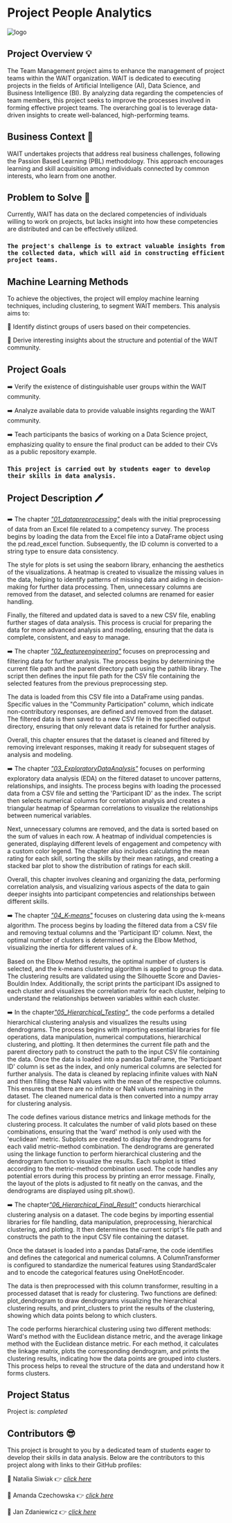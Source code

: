 
# Project People Analytics
![logo](https://github.com/Zdanekk/Projekt-people-analytics/assets/169438375/70efd862-21d8-4396-a07e-8460784818f9)

## Project Overview 💡
The Team Management project aims to enhance the management of project teams within the WAIT organization. WAIT is dedicated to executing projects in the fields of Artificial Intelligence (AI), Data Science, and Business Intelligence (BI). By analyzing data regarding the competencies of team members, this project seeks to improve the processes involved in forming effective project teams. The overarching goal is to leverage data-driven insights to create well-balanced, high-performing teams.

## Business Context 🧐
WAIT undertakes projects that address real business challenges, following the Passion Based Learning (PBL) methodology. This approach encourages learning and skill acquisition among individuals connected by common interests, who learn from one another.

## Problem to Solve 🤔
Currently, WAIT has data on the declared competencies of individuals willing to work on projects, but lacks insight into how these competencies are distributed and can be effectively utilized. 

### **```The project's challenge is to extract valuable insights from the collected data, which will aid in constructing efficient project teams.```**

## Machine Learning Methods
To achieve the objectives, the project will employ machine learning techniques, including clustering, to segment WAIT members. This analysis aims to:

🔸 Identify distinct groups of users based on their competencies.

🔸 Derive interesting insights about the structure and potential of the WAIT community.

## Project Goals
➡️ Verify the existence of distinguishable user groups within the WAIT community.

➡️ Analyze available data to provide valuable insights regarding the WAIT community.

➡️ Teach participants the basics of working on a Data Science project, emphasizing quality to ensure the final product can be added to their CVs as a public repository example.


### **``` This project is carried out by students eager to develop their skills in data analysis. ```**


## Project Description 🖊️

➡️ The chapter [_"01_datapreprocessing"_](https://github.com/Zdanekk/Projekt-people-analytics/blob/main/notebooks/01_DataPreprocessing.ipynb) deals with the initial preprocessing of data from an Excel file related to a competency survey. The process begins by loading the data from the Excel file into a DataFrame object using the pd.read_excel function. Subsequently, the ID column is converted to a string type to ensure data consistency.

The style for plots is set using the seaborn library, enhancing the aesthetics of the visualizations. A heatmap is created to visualize the missing values in the data, helping to identify patterns of missing data and aiding in decision-making for further data processing. Then, unnecessary columns are removed from the dataset, and selected columns are renamed for easier handling.

Finally, the filtered and updated data is saved to a new CSV file, enabling further stages of data analysis. This process is crucial for preparing the data for more advanced analysis and modeling, ensuring that the data is complete, consistent, and easy to manage.

➡️ The chapter [_"02_featureengineering"_](https://github.com/Zdanekk/Projekt-people-analytics/blob/main/notebooks/02_FeatureEngineering.ipynb) focuses on preprocessing and filtering data for further analysis. The process begins by determining the current file path and the parent directory path using the pathlib library. The script then defines the input file path for the CSV file containing the selected features from the previous preprocessing step.

The data is loaded from this CSV file into a DataFrame using pandas. Specific values in the "Community Participation" column, which indicate non-contributory responses, are defined and removed from the dataset. The filtered data is then saved to a new CSV file in the specified output directory, ensuring that only relevant data is retained for further analysis.

Overall, this chapter ensures that the dataset is cleaned and filtered by removing irrelevant responses, making it ready for subsequent stages of analysis and modeling. 

➡️ The chapter [_"03_ExploratoryDataAnalysis"_](https://github.com/Zdanekk/Projekt-people-analytics/blob/main/notebooks/03_ExploratoryDataAnalysis.ipynb) focuses on performing exploratory data analysis (EDA) on the filtered dataset to uncover patterns, relationships, and insights. The process begins with loading the processed data from a CSV file and setting the 'Participant ID' as the index. The script then selects numerical columns for correlation analysis and creates a triangular heatmap of Spearman correlations to visualize the relationships between numerical variables.

Next, unnecessary columns are removed, and the data is sorted based on the sum of values in each row. A heatmap of individual competencies is generated, displaying different levels of engagement and competency with a custom color legend. The chapter also includes calculating the mean rating for each skill, sorting the skills by their mean ratings, and creating a stacked bar plot to show the distribution of ratings for each skill.

Overall, this chapter involves cleaning and organizing the data, performing correlation analysis, and visualizing various aspects of the data to gain deeper insights into participant competencies and relationships between different skills.

➡️ The chapter [_"04_K-means"_](https://github.com/Zdanekk/Projekt-people-analytics/blob/main/notebooks/04_K-means.ipynb) focuses on clustering data using the k-means algorithm. The process begins by loading the filtered data from a CSV file and removing textual columns and the 'Participant ID' column. Next, the optimal number of clusters is determined using the Elbow Method, visualizing the inertia for different values of 𝑘.

Based on the Elbow Method results, the optimal number of clusters is selected, and the k-means clustering algorithm is applied to group the data. The clustering results are validated using the Silhouette Score and Davies-Bouldin Index. Additionally, the script prints the participant IDs assigned to each cluster and visualizes the correlation matrix for each cluster, helping to understand the relationships between variables within each cluster.

➡️ In the chapter[_"05_Hierarchical_Testing"_](https://github.com/Zdanekk/Projekt-people-analytics/blob/main/notebooks/05_Hierchical_Testing.ipynb), the code performs a detailed hierarchical clustering analysis and visualizes the results using dendrograms. The process begins with importing essential libraries for file operations, data manipulation, numerical computations, hierarchical clustering, and plotting. It then determines the current file path and the parent directory path to construct the path to the input CSV file containing the data. Once the data is loaded into a pandas DataFrame, the 'Participant ID' column is set as the index, and only numerical columns are selected for further analysis. The data is cleaned by replacing infinite values with NaN and then filling these NaN values with the mean of the respective columns. This ensures that there are no infinite or NaN values remaining in the dataset. The cleaned numerical data is then converted into a numpy array for clustering analysis.

The code defines various distance metrics and linkage methods for the clustering process. It calculates the number of valid plots based on these combinations, ensuring that the 'ward' method is only used with the 'euclidean' metric. Subplots are created to display the dendrograms for each valid metric-method combination. The dendrograms are generated using the linkage function to perform hierarchical clustering and the dendrogram function to visualize the results. Each subplot is titled according to the metric-method combination used. The code handles any potential errors during this process by printing an error message. Finally, the layout of the plots is adjusted to fit neatly on the canvas, and the dendrograms are displayed using plt.show().

➡️ The chapter[_"06_Hierarchical_Final_Result"_](https://github.com/Zdanekk/Projekt-people-analytics/blob/main/notebooks/06_Hierachical_Final_Result.ipynb) conducts hierarchical clustering analysis on a dataset. The code begins by importing essential libraries for file handling, data manipulation, preprocessing, hierarchical clustering, and plotting. It then determines the current script's file path and constructs the path to the input CSV file containing the dataset.  

Once the dataset is loaded into a pandas DataFrame, the code identifies and defines the categorical and numerical columns. A ColumnTransformer is configured to standardize the numerical features using StandardScaler and to encode the categorical features using OneHotEncoder.

The data is then preprocessed with this column transformer, resulting in a processed dataset that is ready for clustering. Two functions are defined: plot_dendrogram to draw dendrograms visualizing the hierarchical clustering results, and print_clusters to print the results of the clustering, showing which data points belong to which clusters.

The code performs hierarchical clustering using two different methods: Ward's method with the Euclidean distance metric, and the average linkage method with the Euclidean distance metric. For each method, it calculates the linkage matrix, plots the corresponding dendrogram, and prints the clustering results, indicating how the data points are grouped into clusters. This process helps to reveal the structure of the data and understand how it forms clusters.



## Project Status
Project is: _completed_  

## Contributors 😎
This project is brought to you by a dedicated team of students eager to develop their skills in data analysis. Below are the contributors to this project along with links to their GitHub profiles:

🔸 Natalia Siwiak 👉 [_click here_](https://github.com/nsiwiak)

🔸 Amanda Czechowska 👉 [_click here_](https://github.com/czeama)

🔸 Jan Zdaniewicz 👉 [_click here_](https://github.com/Zdanekk)

